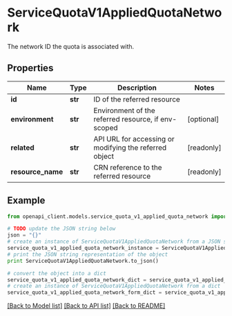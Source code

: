 # ServiceQuotaV1AppliedQuotaNetwork

The network ID the quota is associated with. 

## Properties
Name | Type | Description | Notes
------------ | ------------- | ------------- | -------------
**id** | **str** | ID of the referred resource | 
**environment** | **str** | Environment of the referred resource, if env-scoped | [optional] 
**related** | **str** | API URL for accessing or modifying the referred object | [readonly] 
**resource_name** | **str** | CRN reference to the referred resource | [readonly] 

## Example

```python
from openapi_client.models.service_quota_v1_applied_quota_network import ServiceQuotaV1AppliedQuotaNetwork

# TODO update the JSON string below
json = "{}"
# create an instance of ServiceQuotaV1AppliedQuotaNetwork from a JSON string
service_quota_v1_applied_quota_network_instance = ServiceQuotaV1AppliedQuotaNetwork.from_json(json)
# print the JSON string representation of the object
print ServiceQuotaV1AppliedQuotaNetwork.to_json()

# convert the object into a dict
service_quota_v1_applied_quota_network_dict = service_quota_v1_applied_quota_network_instance.to_dict()
# create an instance of ServiceQuotaV1AppliedQuotaNetwork from a dict
service_quota_v1_applied_quota_network_form_dict = service_quota_v1_applied_quota_network.from_dict(service_quota_v1_applied_quota_network_dict)
```
[[Back to Model list]](../ccloud/README.md#documentation-for-models) [[Back to API list]](../ccloud/README.md#documentation-for-api-endpoints) [[Back to README]](../ccloud/README.md)


